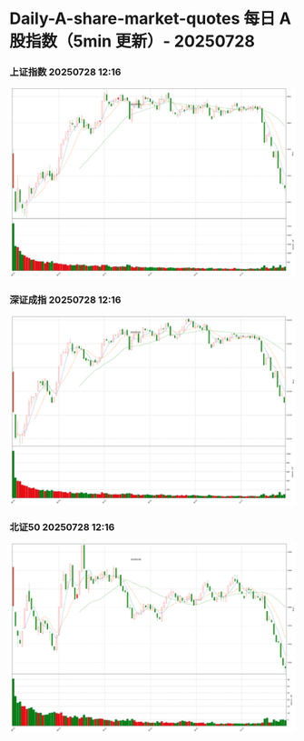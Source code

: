 
# Daily-A-share-market-quotes 每日 A 股指数（5min 更新）- 20250728

### 上证指数 20250728 12:16
![](./fig/2025/7/20250728-sh000001.png)

### 深证成指 20250728 12:16
![](./fig/2025/7/20250728-sz399001.png)

### 北证50 20250728 12:16
![](./fig/2025/7/20250728-bj899050.png)
